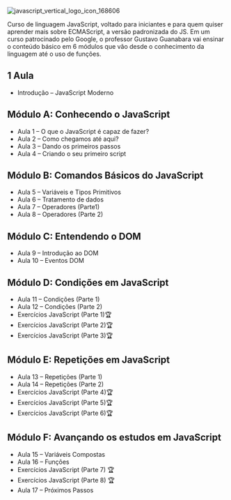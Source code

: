 ![javascript_vertical_logo_icon_168606](https://user-images.githubusercontent.com/87583186/195652036-930eeedd-0ddd-43a1-834b-1566d5f97511.png)

Curso de linguagem JavaScript, voltado para iniciantes e para quem quiser aprender mais sobre ECMAScript, a versão padronizada do JS. Em um curso patrocinado pelo Google, o professor Gustavo Guanabara vai ensinar o conteúdo básico em 6 módulos que vão desde o conhecimento da linguagem até o uso de funções.

## 1 Aula
 - Introdução – JavaScript Moderno
## Módulo A: Conhecendo o JavaScript

 - Aula 1 – O que o JavaScript é capaz de fazer?
 - Aula 2 – Como chegamos até aqui?
 - Aula 3 – Dando os primeiros passos
 - Aula 4 – Criando o seu primeiro script
## Módulo B: Comandos Básicos do JavaScript

 - Aula 5 – Variáveis e Tipos Primitivos
 - Aula 6 – Tratamento de dados
 - Aula 7 – Operadores (Parte1)
 - Aula 8 – Operadores (Parte 2)
## Módulo C: Entendendo o DOM

 - Aula 9 – Introdução ao DOM
 - Aula 10 – Eventos DOM
## Módulo D: Condições em JavaScript

 - Aula 11 – Condições (Parte 1)
 - Aula 12 – Condições (Parte 2)
 - Exercícios JavaScript (Parte 1)🏆
 - Exercícios JavaScript (Parte 2)🏆
 - Exercícios JavaScript (Parte 3)🏆
## Módulo E: Repetições em JavaScript

 - Aula 13 – Repetições (Parte 1)
 - Aula 14 – Repetições (Parte 2)
 - Exercícios JavaScript (Parte 4)🏆
 - Exercícios JavaScript (Parte 5)🏆
 - Exercícios JavaScript (Parte 6)🏆
## Módulo F: Avançando os estudos em JavaScript

 - Aula 15 – Variáveis Compostas
 - Aula 16 – Funções
 - Exercícios JavaScript (Parte 7) 🏆
 - Exercícios JavaScript (Parte 8) 🏆
 - Aula 17 – Próximos Passos
